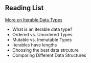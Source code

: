 ## Reading List
[More on Iterable Data Types](https://kkiesling.github.io/python-novice-gapminder-custom/05c-iterable-data-types/)
* What is an iterable data type?
* Ordered vs. Unordered Types
* Mutable vs. Immutable Types
* Iterables have lengths
* Choosing the best data strcuture
* Comparing Different Data Structures
